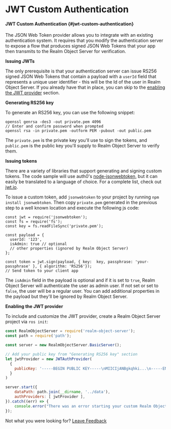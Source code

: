 # JWT Custom Authentication

#### JWT Custom Authentication {#jwt-custom-authentication}

The JSON Web Token provider allows you to integrate with an existing authentication system. It requires that you modify the authentication server to expose a flow that produces signed JSON Web Tokens that your app then transmits to the Realm Object Server for verification.

**Issuing JWTs**

The only prerequisite is that your authentication server can issue RS256 signed JSON Web Tokens that contain a payload with a `userId` field that represents a unique user identifier - this will be the Id of the user in Realm Object Server. If you already have that in place, you can skip to the [enabling the JWT provider](#enabling-the-jwt-provider) section.

**Generating RS256 key**

To generate an RS256 key, you can use the following snippet:

```text
openssl genrsa -des3 -out private.pem 4096
// Enter and confirm password when prompted
openssl rsa -in private.pem -outform PEM -pubout -out public.pem
```

The `private.pem` is the private key you'll use to sign the tokens, and `public.pem` is the public key you'll supply to Realm Object Server to verify them.

**Issuing tokens**

There are a variety of libraries that support generating and signing custom tokens. The code sample will use auth0's [node-jsonwebtoken](https://github.com/auth0/node-jsonwebtoken), but it can easily be translated to a language of choice. For a complete list, check out [jwt.io](https://jwt.io).

To issue a custom token, add `jsonwebtoken` to your project by running `npm install jsonwebtoken`. Then copy `private.pem` generated in the previous step to a well known location and execute the following js code:

```text
const jwt = require('jsonwebtoken');
const fs = require('fs');
const key = fs.readFileSync('private.pem');

const payload = {
  userId: '123',
  isAdmin: true // optional
  // other properties (ignored by Realm Object Server)
};

const token = jwt.sign(payload, { key:  key, passphrase: 'your-passphrase' }, { algorithm: 'RS256'});
// Send token to your client app
```

The `isAdmin` field in the payload is optional and if it is set to `true`, Realm Object Server will authenticate the user as admin user. If not set or set to `false`, the user will be a regular user. You can add additional properties in the payload but they'll be ignored by Realm Object Server.

**Enabling the JWT provider**

To include and customize the JWT provider, create a Realm Object Server project via `ros init`:

```javascript
const RealmObjectServer = require('realm-object-server');
const path = require('path');

const server = new RealmObjectServer.BasicServer();

// Add your public key from "Generating RS256 key" section
let jwtProvider = new JWTAuthProvider(
  {
    publicKey: '-----BEGIN PUBLIC KEY-----\nMIICIjANBgkqhki...\n-----END PUBLIC KEY-----'
  }
)

server.start({
    dataPath: path.join(__dirname, '../data'),
    authProviders: [ jwtProvider ],
}).catch((err) => {
    console.error("There was an error starting your custom Realm Object Server", err);
});
```



Not what you were looking for? [Leave Feedback](https://realm3.typeform.com/to/A4guM3) 

